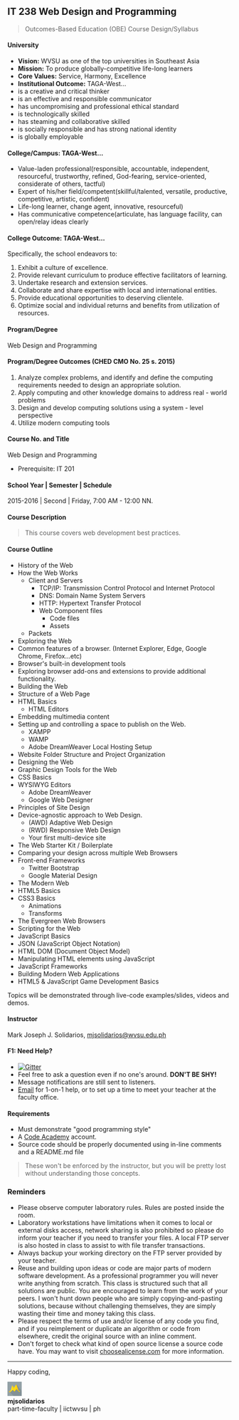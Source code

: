 ## IT 238 Web Design and Programming
> Outcomes-Based Education (OBE) Course Design/Syllabus

#### University
 * **Vision:** WVSU as one of the top universities in Southeast Asia
 * **Mission:** To produce globally-competitive life-long learners
 * **Core Values:** Service, Harmony, Excellence
 * **Institutional Outcome:** TAGA-West...
  * is a creative and critical thinker
  * is an effective and responsible communicator
  * has uncompromising and professional ethical standard
  * is technologically skilled
  * has steaming and collaborative skilled
  * is socially responsible and has strong national identity
  * is globally employable


#### College/Campus: TAGA-West...
  * Value-laden professional(responsible, accountable, independent, resourceful, trustworthy, refined, God-fearing, service-oriented, considerate of others, tactful)
  * Expert of his/her field/competent(skillful/talented, versatile, productive, competitive, artistic, confident)
  * Life-long learner, change agent, innovative, resourceful)
  * Has communicative competence(articulate, has language facility, can open/relay ideas clearly

#### College Outcome: TAGA-West...
Specifically, the school endeavors to:
  1. Exhibit a culture of excellence.
  1. Provide relevant curriculum to produce effective facilitators of learning.
  1. Undertake research and extension services.
  1. Collaborate and share expertise with local and international entities.
  1. Provide educational opportunities to deserving clientele.
  1. Optimize social and individual returns and benefits from utilization of resources.

#### Program/Degree
Web Design and Programming

#### Program/Degree Outcomes (CHED CMO No. 25 s. 2015)
  1. Analyze complex problems, and identify and define the computing requirements needed to design an appropriate solution.
  1. Apply computing and other knowledge domains to address real - world problems
  1. Design and develop computing solutions using a system - level perspective
  1. Utilize modern computing tools

#### Course No. and Title
Web Design and Programming
* Prerequisite: IT 201

#### School Year | Semester | Schedule
2015-2016 | Second | Friday, 7:00 AM - 12:00 NN.

#### Course Description
> This course covers web development best practices.

#### Course Outline
* History of the Web
* How the Web Works
   * Client and Servers
     * TCP/IP: Transmission Control Protocol and Internet Protocol
     * DNS: Domain Name System Servers
     * HTTP: Hypertext Transfer Protocol
     * Web Component files
       * Code files
       * Assets
   * Packets
* Exploring the Web
 * Common features of a browser. (Internet Explorer, Edge, Google Chrome, Firefox...etc)
 * Browser's built-in development tools
 * Exploring browser add-ons and extensions to provide additional functionality.
* Building the Web
 * Structure of a Web Page
 * HTML Basics
   * HTML Editors
 * Embedding multimedia content
 * Setting up and controlling a space to publish on the Web.
   * XAMPP
   * WAMP
   * Adobe DreamWeaver Local Hosting Setup
 * Website Folder Structure and Project Organization
* Designing the Web
 * Graphic Design Tools for the Web
 * CSS Basics
 * WYSIWYG Editors
   * Adobe DreamWeaver
   * Google Web Designer
 * Principles of Site Design
 * Device-agnostic approach to Web Design.
    * (AWD) Adaptive Web Design
    * (RWD) Responsive Web Design
    * Your first multi-device site
 * The Web Starter Kit / Boilerplate
 * Comparing your design across multiple Web Browsers
 * Front-end Frameworks
    * Twitter Bootstrap
    * Google Material Design
* The Modern Web
 * HTML5 Basics
 * CSS3 Basics
   * Animations
   * Transforms
 * The Evergreen Web Browsers
* Scripting for the Web
 * JavaScript Basics
 * JSON (JavaScript Object Notation)
 * HTML DOM (Document Object Model)
 * Manipulating HTML elements using JavaScript
 * JavaScript Frameworks
 * Building Modern Web Applications
 * HTML5 & JavaScript Game Development Basics

Topics will be demonstrated through live-code examples/slides, videos and demos.

#### Instructor
Mark Joseph J. Solidarios, [mjsolidarios@wvsu.edu.ph](mjsolidarios@wvsu.edu.ph)

#### F1: Need Help?
* [![Gitter](https://badges.gitter.im/Join%20Chat.svg)](https://gitter.im/iict-it238?utm_source=share-link&utm_medium=link&utm_campaign=share-link)
 * Feel free to ask a question even if no one's around. **DON'T BE SHY!**
 * Message notifications are still sent to listeners.
 * [Email](mailto:mjsolidarios@wvsu.edu.ph) for 1-on-1 help, or to set up a time to meet your teacher at the faculty office.

#### Requirements
* Must demonstrate "good programming style"
* A [Code Academy](https://www.codecademy.com/) account.
* Source code should be properly documented using in-line comments and a README.md file


> These won't be enforced by the instructor, but you will be pretty lost without understanding those concepts.

### Reminders
* Please observe computer laboratory rules. Rules are posted inside the room.
* Laboratory workstations have limitations when it comes to local or external disks access, network sharing is also prohibited so please do inform your teacher if you need to transfer your files. A local FTP server is also hosted in class to assist to with file transfer transactions.
* Always backup your working directory on the FTP server provided by your teacher.
* Reuse and building upon ideas or code are major parts of modern software development.  As a professional programmer you will never write anything from scratch.  This class is structured such that all solutions are public.  You are encouraged to learn from the work of your peers.  I won't hunt down people who are simply copying-and-pasting solutions, because without challenging themselves, they  are simply wasting their time and money taking this class.
* Please respect the terms of use and/or license of any code you find, and if you reimplement or duplicate an algorithm or code from elsewhere, credit the original source with an inline comment.
* Don't forget to check what kind of open source license a source code have. You may want to visit [choosealicense.com](http://choosealicense.com) for more information.

***

Happy coding,

![logo](logo.png "logo")<br>
**mjsolidarios**
<br>part-time-faculty | iictwvsu | ph
